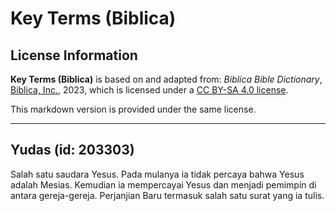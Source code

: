 # Key Terms (Biblica)

## License Information

**Key Terms (Biblica)** is based on and adapted from: _Biblica Bible Dictionary_, [Biblica, Inc.](https://www.biblica.com/), 2023, which is licensed under a [CC BY-SA 4.0 license](https://creativecommons.org/licenses/by-sa/4.0/legalcode.en).

This markdown version is provided under the same license.



--------------------------------

## Yudas (id: 203303)

Salah satu saudara Yesus. Pada mulanya ia tidak percaya bahwa Yesus adalah Mesias. Kemudian ia mempercayai Yesus dan menjadi pemimpin di antara gereja\-gereja. Perjanjian Baru termasuk salah satu surat yang ia tulis.



